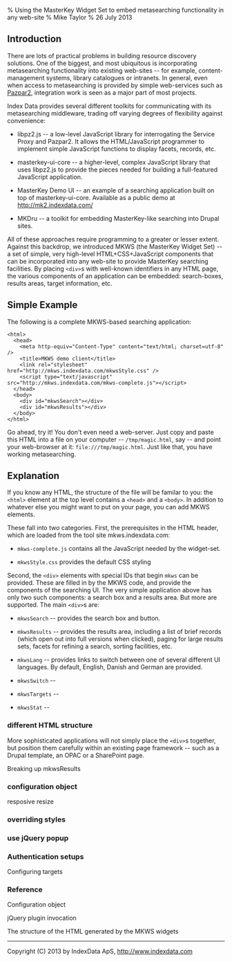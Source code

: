 % Using the MasterKey Widget Set to embed metasearching functionality in any web-site
% Mike Taylor
% 26 July 2013

Introduction
------------

There are lots of practical problems in building resource discovery
solutions. One of the biggest, and most ubiquitous is incorporating
metasearching functionality into existing web-sites -- for example,
content-management systems, library catalogues or intranets. In
general, even when access to metasearching is provided by simple
web-services such as [Pazpar2](http://www.indexdata.com/pazpar2),
integration work is seen as a major part of most projects.

Index Data provides several different toolkits for communicating with
its metasearching middleware, trading off varying degrees of
flexibility against convenience:

* libpz2.js -- a low-level JavaScript library for interrogating the
  Service Proxy and Pazpar2. It allows the HTML/JavaScript programmer
  to implement simple JavaScript functions to display facets, records,
  etc.

* masterkey-ui-core -- a higher-level, complex JavaScript library that
  uses libpz2.js to provide the pieces needed for building a
  full-featured JavaScript application.

* MasterKey Demo UI -- an example of a searching application built on
  top of masterkey-ui-core. Available as a public demo at
  http://mk2.indexdata.com/

* MKDru -- a toolkit for embedding MasterKey-like searching into
  Drupal sites.

All of these approaches require programming to a greater or lesser
extent. Against this backdrop, we introduced MKWS (the MasterKey
Widget Set) -- a set of simple, very high-level HTML+CSS+JavaScript
components that can be incorporated into any web-site to provide
MasterKey searching facilities. By placing `<div>`s with well-known
identifiers in any HTML page, the various components of an application
can be embedded: search-boxes, results areas, target information, etc.


Simple Example
--------------

The following is a complete MKWS-based searching application:

    <html>
      <head>
        <meta http-equiv="Content-Type" content="text/html; charset=utf-8" />
        <title>MKWS demo client</title>
        <link rel="stylesheet" href="http://mkws.indexdata.com/mkwsStyle.css" />
        <script type="text/javascript" src="http://mkws.indexdata.com/mkws-complete.js"></script>
      </head>
      <body>
        <div id="mkwsSearch"></div>
        <div id="mkwsResults"></div>
      </body>
    </html>

Go ahead, try it! You don't even need a web-server. Just copy and
paste this HTML into a file on your computer -- `/tmp/magic.html`,
say -- and point your web-browser at it:
`file:///tmp/magic.html`. Just like that, you have working
metasearching.


Explanation
-----------

If you know any HTML, the structure of the file will be familar to
you: the `<html>` element at the top level contains a `<head>` and a
`<body>`. In addition to whatever else you might want to put on your
page, you can add MKWS elements.

These fall into two categories. First, the prerequisites in the HTML
header, which are loaded from the tool site mkws.indexdata.com:

* `mkws-complete.js`
  contains all the JavaScript needed by the widget-set.

* `mkwsStyle.css`
  provides the default CSS styling 

Second, the `<div>` elements with special IDs that begin `mkws` can be
provided. These are filled in by the MKWS code, and provide the
components of the searching UI. The very simple application above has
only two such components: a search box and a results area. But more
are supported. The main `<div>`s are:

* `mkwsSearch` -- provides the search box and button.

* `mkwsResults` -- provides the results area, including a list of
  brief records (which open out into full versions when clicked),
  paging for large results sets, facets for refining a search, sorting
  facilities, etc.

* `mkwsLang` -- provides links to switch between one of several
   different UI languages. By default, English, Danish and German are
   provided.

* `mkwsSwitch` --

* `mkwsTargets` --
* `mkwsStat` --

### different HTML structure

More sophisticated applications will not simply place the `<div>`s
together, but position them carefully within an existing page
framework -- such as a Drupal template, an OPAC or a SharePoint page.

Breaking up mkwsResults

### configuration object

resposive resize

### overriding styles

### use jQuery popup

### Authentication setups

Configuring targets

### Reference

Configuration object

jQuery plugin invocation

The structure of the HTML generated by the MKWS widgets

- - -

Copyright (C) 2013 by IndexData ApS, <http://www.indexdata.com>
